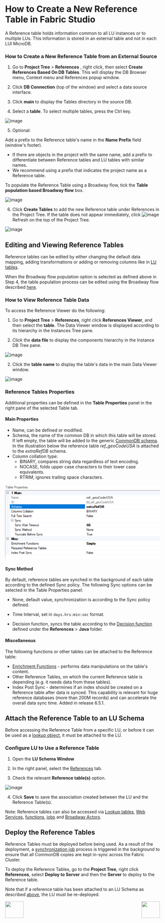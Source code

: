 # How to Create a New Reference Table in Fabric Studio

A  Reference table holds information common to all LU instances or to multiple LUs. 
This information is stored in an external table and not in each LUI MicroDB.



### How to Create a New Reference Table from an External Source

1.  Go to **Project Tree** > **References** , right click, then select **Create References Based On DB Tables**. This will display the DB Browser menu, Context menu and References popup window. 

2.  Click **DB Connection** (top of the window) and select a data source interface. 

3.  Click **main** to display the Tables directory in the source DB.

4. Select a **table**. To select multiple tables, press the Ctrl key.

![image](/articles/22_reference(commonDB)_tables/images/01_create_new_common_tables.PNG)



5. Optional: 

Add a prefix to the Reference table's name in the **Name Prefix** field (window's footer). 
- If there are objects in the project with the same name, add a prefix to differentiate between Reference tables and LU tables with similar names.
- We recommend using a prefix that indicates the project name as a Reference table. 

To populate the Reference Table using a Broadway flow, tick the **Table population based Broadway flow** box.

![image](/articles/22_reference(commonDB)_tables/images/02a_prefix_and_bdwyFlow_Ref_Table.PNG)

6. Click **Create Tables** to add the new Reference table under References in the Project Tree. 
If the table does not appear immediately, click ![image](/articles/22_reference(commonDB)_tables/images/03_create_new_common_tables_refreshbutton.PNG) Refresh on the top of the Project Tree.

![image](/articles/22_reference(commonDB)_tables/images/02_create_new_common_tables_schema.PNG)

  

## Editing and Viewing Reference Tables

Reference tables can be edited by either changing the default data mapping, adding transformations or adding or removing columns like in [LU tables](/articles/07_table_population/01_table_population_overview.md). 

When the Broadway flow population option is selected as defined above in Step 4, the table population process can be edited using the Broadway flow described [here](/articles/07_table_population/14_table_population_based_Broadway.md#example-of-creating-a-population-based-broadway-flow).


### How to View Reference Table Data 

To access the Reference Viewer do the following:
1.  Go to **Project Tree** > **References**, right click **References Viewer**, and then select the **table**. The Data Viewer window is displayed according to its hierarchy in the Instances Tree pane.

2.  Click the **data file** to display the components hierarchy in the Instance DB Tree pane.

![image](/articles/22_reference(commonDB)_tables/images/05_create_new_common_tables_dataviewer.PNG)

2.  Click the **table name** to display the table's data in the main Data Viewer window. 

![image](/articles/22_reference(commonDB)_tables/images/04_create_new_common_tables_dataviewer.PNG)

### Reference Tables Properties

Additional properties can be defined in the **Table Properties** panel in the right pane of the selected Table tab.

#### Main Properties

- Name, can be defined or modified.
- Schema, the name of the common DB in which this table will be stored. If left empty, the table will be added to the generic [CommonDB schema](/articles/22_reference%28commonDB%29_tables/04_fabric_commonDB_sync.md#overview). In the illustration below the reference table *ref_geoCodeUSA* is attached to the *extraRefDB* schema. 
- Column collation type:
  - BINARY, compares string data regardless of text encoding.
  - NOCASE, folds upper case characters to their lower case equivalents.
  - RTRIM, ignores trailing space characters.

![image](/articles/22_reference(commonDB)_tables/images/06_create_new_common_tables_properties.PNG)


#### Sync Method

By default, reference tables are synched in the background of each table according to the defined Sync policy. The following Sync options can be selected in the Table Properties panel:

- None, default value, synchronization is according to the Sync policy defined.

- Time Interval, set in ```days.hrs:min:sec``` format.

- Decision function, syncs the table according to the [Decision function](/articles/14_sync_LU_instance/05_sync_decision_functions.md) defined under the **References**  > **Java** folder. 


#### Miscellaneous

The following functions or other tables can be attached to the Reference table:

- [Enrichment Functions](/articles/10_enrichment_function/01_enrichment_function_overview.md) - performs data manipulations on the table's content.
- Other Reference Tables, on which the current Reference table is depending (e.g. it needs data from these tables).
- Index Post Sync - determines if an index should be created on a Reference table after data is synced. This capability is relevant for huge reference databases (more than 200M records) and can accelerate the overall data sync time. Added in release 6.5.1.  


## Attach the Reference Table to an LU Schema

Before accessing the Reference Table from a specific LU, or before it can be used as a [lookup object](/articles/03_logical_units/15_LU_schema_edit_reference_tab.md#how-do-i-edit-a-reference-tab), it must be attached to the LU.

### Configure LU to Use a Reference Table

1. Open the **LU Schema Window**

2. In the right panel, select the [References](/articles/03_logical_units/15_LU_schema_edit_reference_tab.md) tab.

3. Check the relevant **Reference table(s)** option.

![image](/articles/22_reference(commonDB)_tables/images/07_create_new_common_tables_LU_Ref.PNG)

4. Click **Save** to save the association created between the LU and the Reference Table(s). 

Note: Reference tables can also be accessed via [Lookup tables](/articles/07_table_population/11_lookup_tables.md), [Web Services](/articles/15_web_services_and_graphit/01_web_services_overview.md), [functions](/articles/10_enrichment_function/01_enrichment_function_overview.md), [jobs](/articles/20_jobs_and_batch_services/01_fabric_jobs_overview.md) and [Broadway Actors](/articles/19_Broadway/04_built_in_actor_types.md#db).

## Deploy the Reference Tables

Reference Tables must be deployed before being used. As a result of the deployment, a [synchronization job](/articles/20_jobs_and_batch_services/01_fabric_jobs_overview.md) process is triggered in the background to ensure that all CommonDB copies are kept in-sync across the Fabric Cluster.

To deploy the Reference Tables, go to the **Project Tree**, right click **References**, select **Deploy to Server** and then the **Server** to deploy to the Reference table.

Note that if a reference table has been attached to an LU Schema as described [above](/articles/22_reference(commonDB)_tables/02_reference_table_fabric_studio.md#configure-lu-to-use-a-reference-table), the LU must be re-deployed.

  

[<img align="left" width="60" height="54" src="/articles/images/Previous.png">](01_fabric_commonDB_overview.md)

[<img align="right" width="60" height="54" src="/articles/images/Next.png">](03_fabric_commonDB_runtime.md)


